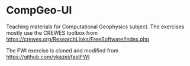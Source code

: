 # CompGeo-UI
 Teaching materials for Computational Geophysics subject. The exercises mostly use the CREWES toolbox from https://crewes.org/ResearchLinks/FreeSoftware/index.php

The FWI exercise is cloned and modified from https://github.com/vkazei/fastFWI